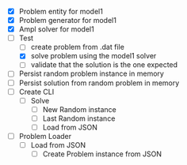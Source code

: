 - [x] Problem entity for model1
- [x] Problem generator for model1
- [x] Ampl solver for model1
- [ ] Test
    - [ ] create problem from .dat file
    - [x] solve problem using the model1 solver
    - [ ] validate that the solution is the one expected

- [ ] Persist random problem instance in memory
- [ ] Persist solution from random problem in memory
- [ ] Create CLI
    - [ ] Solve
        - [ ] New Random instance
        - [ ] Last Random instance
        - [ ] Load from JSON

- [ ] Problem Loader
    - [ ] Load from JSON
        - [ ] Create Problem instance from JSON
